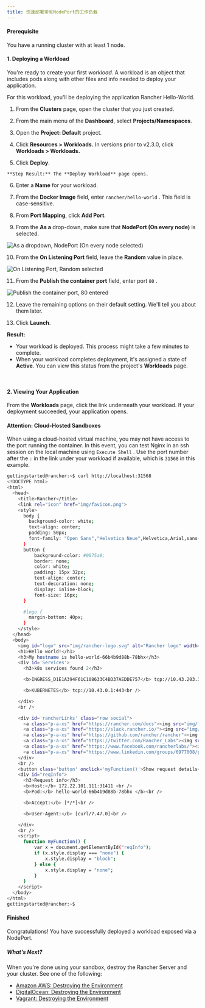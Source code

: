 ```yaml
---
title: 快速部署带有NodePort的工作负载
---
```


#### Prerequisite

You have a running cluster with at least 1 node.

#### 1. Deploying a Workload

You're ready to create your first _workload_. A workload is an object that includes pods along with other files and info needed to deploy your application.

For this workload, you'll be deploying the application Rancher Hello-World.

01.  From the **Clusters** page, open the cluster that you just created.

02.  From the main menu of the **Dashboard**, select **Projects/Namespaces**.

03.  Open the **Project: Default** project.

04.  Click **Resources > Workloads.** In versions prior to v2.3.0, click **Workloads > Workloads.**

05.  Click **Deploy**.

    **Step Result:** The **Deploy Workload** page opens.

06.  Enter a **Name** for your workload.

07. From the **Docker Image** field, enter `rancher/hello-world` . This field is case-sensitive.

08.  From **Port Mapping**, click **Add Port**.

09.  From the **As a** drop-down, make sure that **NodePort (On every node)** is selected.

    

![As a dropdown, NodePort (On every node selected)](/img/rancher/nodeport-dropdown.png)

10. From the **On Listening Port** field, leave the **Random** value in place.

    

![On Listening Port, Random selected](/img/rancher/listening-port-field.png)

11. From the **Publish the container port** field, enter port `80` .

    

![Publish the container port, 80 entered](/img/rancher/container-port-field.png)

12. Leave the remaining options on their default setting. We'll tell you about them later.

13. Click **Launch**.

**Result:**

* Your workload is deployed. This process might take a few minutes to complete.
* When your workload completes deployment, it's assigned a state of **Active**. You can view this status from the project's **Workloads** page.

<br/>

#### 2. Viewing Your Application

From the **Workloads** page, click the link underneath your workload. If your deployment succeeded, your application opens.

#### Attention: Cloud-Hosted Sandboxes

When using a cloud-hosted virtual machine, you may not have access to the port running the container. In this event, you can test Nginx in an ssh session on the local machine using `Execute Shell` . Use the port number after the `:` in the link under your workload if available, which is `31568` in this example.

``` sh
gettingstarted@rancher:~$ curl http://localhost:31568
<!DOCTYPE html>
<html>
  <head>
    <title>Rancher</title>
    <link rel="icon" href="img/favicon.png">
    <style>
      body {
        background-color: white;
        text-align: center;
        padding: 50px;
        font-family: "Open Sans","Helvetica Neue",Helvetica,Arial,sans-serif;
      }
      button {
          background-color: #0075a8;
          border: none;
          color: white;
          padding: 15px 32px;
          text-align: center;
          text-decoration: none;
          display: inline-block;
          font-size: 16px;
      }

      #logo {
        margin-bottom: 40px;
      }
    </style>
  </head>
  <body>
    <img id="logo" src="img/rancher-logo.svg" alt="Rancher logo" width=400 />
    <h1>Hello world!</h1>
    <h3>My hostname is hello-world-66b4b9d88b-78bhx</h3>
    <div id='Services'>
      <h3>k8s services found 2</h3>

      <b>INGRESS_D1E1A394F61C108633C4BD37AEDDE757</b> tcp://10.43.203.31:80<br />

      <b>KUBERNETES</b> tcp://10.43.0.1:443<br />

    </div>
    <br />

    <div id='rancherLinks' class="row social">
      <a class="p-a-xs" href="https://rancher.com/docs"><img src="img/favicon.png" alt="Docs" height="25" width="25"></a>
      <a class="p-a-xs" href="https://slack.rancher.io/"><img src="img/icon-slack.svg" alt="slack" height="25" width="25"></a>
      <a class="p-a-xs" href="https://github.com/rancher/rancher"><img src="img/icon-github.svg" alt="github" height="25" width="25"></a>
      <a class="p-a-xs" href="https://twitter.com/Rancher_Labs"><img src="img/icon-twitter.svg" alt="twitter" height="25" width="25"></a>
      <a class="p-a-xs" href="https://www.facebook.com/rancherlabs/"><img src="img/icon-facebook.svg" alt="facebook" height="25" width="25"></a>
      <a class="p-a-xs" href="https://www.linkedin.com/groups/6977008/profile"><img src="img/icon-linkedin.svg" height="25" alt="linkedin" width="25"></a>
    </div>
    <br />
    <button class='button' onclick='myFunction()'>Show request details</button>
    <div id="reqInfo">
      <h3>Request info</h3>
      <b>Host:</b> 172.22.101.111:31411 <br />
      <b>Pod:</b> hello-world-66b4b9d88b-78bhx </b><br />

      <b>Accept:</b> [*/*]<br />

      <b>User-Agent:</b> [curl/7.47.0]<br />

    </div>
    <br />
    <script>
      function myFunction() {
          var x = document.getElementById("reqInfo");
          if (x.style.display === "none") {
              x.style.display = "block";
          } else {
              x.style.display = "none";
          }
      }
    </script>
  </body>
</html>
gettingstarted@rancher:~$

```

#### Finished

Congratulations! You have successfully deployed a workload exposed via a NodePort.

##### What's Next?

When you're done using your sandbox, destroy the Rancher Server and your cluster. See one of the following:

* [Amazon AWS: Destroying the Environment](/docs/quick-start-guide/deployment/amazon-aws-qs/#destroying-the-environment)
* [DigitalOcean: Destroying the Environment](/docs/quick-start-guide/deployment/digital-ocean-qs/#destroying-the-environment)
* [Vagrant: Destroying the Environment](/docs/quick-start-guide/deployment/quickstart-vagrant/#destroying-the-environment)

